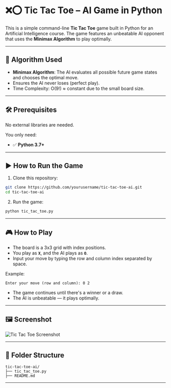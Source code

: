 
# ❌⭕ Tic Tac Toe – AI Game in Python

This is a simple command-line **Tic Tac Toe** game built in Python for an Artificial Intelligence course. The game features an unbeatable AI opponent that uses the **Minimax Algorithm** to play optimally.

---

## 🧠 Algorithm Used

- **Minimax Algorithm**: The AI evaluates all possible future game states and chooses the optimal move.
- Ensures the AI never loses (perfect play).
- Time Complexity: O(9!) ≈ constant due to the small board size.

---

## 🛠️ Prerequisites

No external libraries are needed.

You only need:

- ✅ **Python 3.7+**

---

## ▶️ How to Run the Game

1. Clone this repository:

```bash
git clone https://github.com/yourusername/tic-tac-toe-ai.git
cd tic-tac-toe-ai
```

2. Run the game:

```bash
python tic_tac_toe.py
```

---

## 🎮 How to Play

- The board is a 3x3 grid with index positions.
- You play as **`X`**, and the AI plays as **`O`**.
- Input your move by typing the row and column index separated by space.

Example:

```
Enter your move (row and column): 0 2
```

- The game continues until there's a winner or a draw.
- The AI is unbeatable — it plays optimally.

---

## 🖼️ Screenshot



![Tic Tac Toe Screenshot](<img width="1787" height="925" alt="Screenshot 2025-07-07 201931" src="https://github.com/user-attachments/assets/4f485e27-bf72-410b-abcc-8dab14c1b5c4" />
)

---

## 📁 Folder Structure

```
tic-tac-toe-ai/
├── tic_tac_toe.py
├── README.md
```

---


